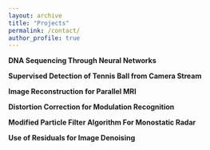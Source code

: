 ```yaml
---
layout: archive
title: "Projects"
permalink: /contact/
author_profile: true
---
```


**DNA Sequencing Through Neural Networks**

**Supervised Detection of Tennis Ball from Camera Stream**

**Image Reconstruction for Parallel MRI**

**Distortion Correction for Modulation Recognition**

**Modified Particle Filter Algorithm For Monostatic Radar**

**Use of Residuals for Image Denoising**
